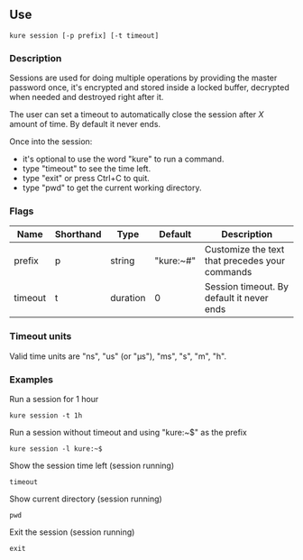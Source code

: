 ## Use

`kure session [-p prefix] [-t timeout]`

### Description

Sessions are used for doing multiple operations by providing the master password once, it's encrypted
and stored inside a locked buffer, decrypted when needed and destroyed right after it.

The user can set a timeout to automatically close the session after *X* amount of time. By default it never ends.

Once into the session:
- it's optional to use the word "kure" to run a command.
- type "timeout" to see the time left.
- type "exit" or press Ctrl+C to quit.
- type "pwd" to get the current working directory.

### Flags

|  Name     | Shorthand |     Type      |    Default    |                   Description                     |
|-----------|-----------|---------------|---------------|---------------------------------------------------|
| prefix    | p         | string        | "kure:~#"     | Customize the text that precedes your commands    |
| timeout   | t         | duration      | 0             | Session timeout. By default it never ends         |

### Timeout units

Valid time units are "ns", "us" (or "µs"), "ms", "s", "m", "h".

### Examples

Run a session for 1 hour
```
kure session -t 1h
```

Run a session without timeout and using "kure:~$" as the prefix
```
kure session -l kure:~$
```

Show the session time left (session running)
```
timeout
```

Show current directory (session running)
```
pwd
```

Exit the session (session running)
```
exit
```